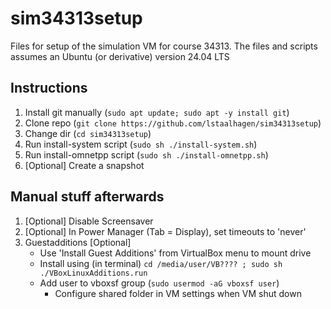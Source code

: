 # sim34313setup
Files for setup of the simulation VM for course 34313. The files and scripts assumes an Ubuntu (or derivative) version 24.04 LTS

## Instructions
1. Install git manually (`sudo apt update; sudo apt -y install git`)
2. Clone repo (`git clone https://github.com/lstaalhagen/sim34313setup`)
3. Change dir (`cd sim34313setup`)
4. Run install-system script (`sudo sh ./install-system.sh`)
5. Run install-omnetpp script (`sudo sh ./install-omnetpp.sh`)
6. [Optional] Create a snapshot

## Manual stuff afterwards
1. [Optional] Disable Screensaver
2. [Optional] In Power Manager (Tab = Display), set timeouts to 'never'
3. Guestadditions [Optional]
   - Use 'Install Guest Additions' from VirtualBox menu to mount drive
   - Install using (in terminal) `cd /media/user/VB???? ; sudo sh ./VBoxLinuxAdditions.run`
   - Add user to vboxsf group (`sudo usermod -aG vboxsf user`)
      - Configure shared folder in VM settings when VM shut down
